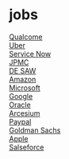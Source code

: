 # jobs
[Qualcome]( https://qualcomm.wd5.myworkdayjobs.com/External?locationCountry=c4f78be1a8f14da0ab49ce1162348a5e&locations=f965745320d20101f24479a65d0a0000&workerSubType=c6ccad57afa3010d92328a96f4007b06)
<br/>
[Uber]( https://www.uber.com/in/en/careers/list/?location=IND-Telangana-Hyderabad)
<br/>
[Service Now]( https://careers.servicenow.com/careers/jobs?location=Hyderabad,%20Telangana,%20India&woe=7&stretchUnit=MILES&stretch=10&page=1)
<br/>
[JPMC ]( https://jpmc.fa.oraclecloud.com/hcmUI/CandidateExperience/en/sites/CX_1001/requisitions?location=Hyderabad%2C+Telangana%2C+India&locationId=300000081155702&locationLevel=city&mode=location&radius=25&radiusUnit=MI)
<br/>
[DE SAW]( https://www.deshawindia.com/careers)
<br/>
[Amazon ]( https://www.amazon.jobs/en/search?offset=0&result_limit=10&sort=relevant&job_type%5B%5D=Full-Time&country%5B%5D=IND&city%5B%5D=Hyderabad&distanceType=Mi&radius=24km&is_manager%5B%5D=0&latitude=17.39491&longitude=78.47073&loc_group_id=&loc_query=Hyderabad%2C%20TS%2C%20India&base_query=&city=Hyderabad&country=IND&region=Telangana&county=Hyderabad&query_options=& )
<br/>
[Microsoft ](https://careers.microsoft.com/professionals/us/en/search-results?rk=l-l-hyderabad )
<br/>
[Google]( https://careers.google.com/jobs/results/?category=DATA_CENTER_OPERATIONS&category=DEVELOPER_RELATIONS&category=HARDWARE_ENGINEERING&category=MANUFACTURING_SUPPLY_CHAIN&category=NETWORK_ENGINEERING&category=PRODUCT_MANAGEMENT&category=PROGRAM_MANAGEMENT&category=SOFTWARE_ENGINEERING&category=TECHNICAL_INFRASTRUCTURE_ENGINEERING&category=TECHNICAL_SOLUTIONS&category=TECHNICAL_WRITING&hl=en&jlo=en-US&location=Hyderabad,%20Telangana,%20India )
<br/>
[Oracle]( https://careers.oracle.com/jobs#en/sites/jobsearch/requisitions?location=HYDERABAD%2C+TELANGANA%2C+India&locationId=300001842985230&locationLevel=city&mode=location&radius=0&radiusUnit=MI )
<br/>
[Arcesium]( https://careers.arcesium.com/search/?createNewAlert=false&q=&locationsearch=hyderabad&optionsFacetsDD_country=&optionsFacetsDD_dept=)
<br/>
[Paypal ]( https://paypal.eightfold.ai/careers?location=Hyderabad%2C%20Telangana%2C%20India&pid=274893472971&domain=paypal.com&sort_by=relevance)
<br/>
[Goldman Sachs]( https://www.goldmansachs.com/careers/apply/index.html)
<br/>
[Apple]( https://jobs.apple.com/en-in/search?search=Software%20Engineer&sort=relevance&location=hyderabad-HY1 )
<br/>
[Salseforce]( )
<br/>
[]( )
<br/>
[]( )
<br/>
[]( )
<br/>
[]( )
